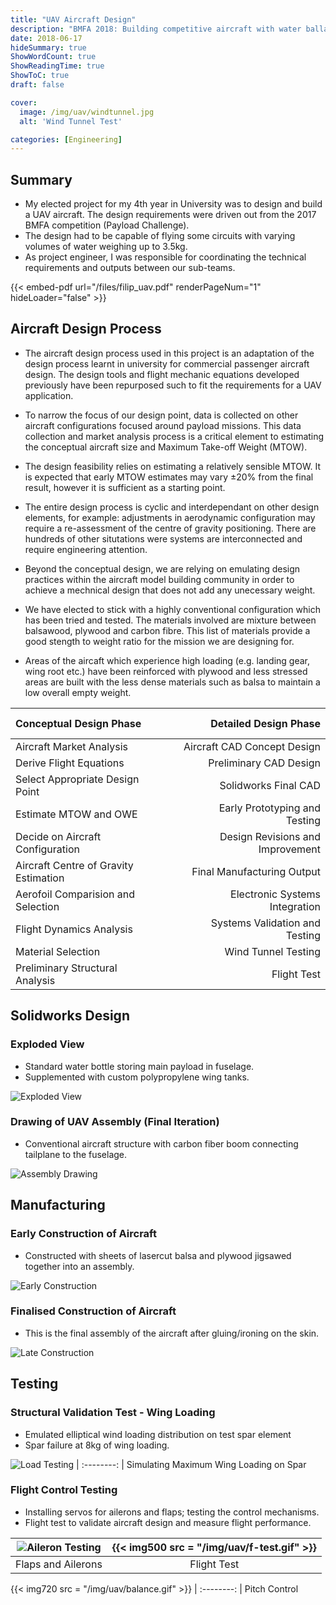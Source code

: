 ```yaml
---
title: "UAV Aircraft Design"
description: "BMFA 2018: Building competitive aircraft with water ballast and flying various missions"
date: 2018-06-17
hideSummary: true
ShowWordCount: true
ShowReadingTime: true
ShowToC: true
draft: false

cover:
  image: /img/uav/windtunnel.jpg
  alt: 'Wind Tunnel Test'

categories: [Engineering]
---
```


## Summary

- My elected project for my 4th year in University was to design and build a UAV aircraft. The design requirements were driven out from the 2017 BMFA competition (Payload Challenge).
- The design had to be capable of flying some circuits with varying volumes of water weighing up to 3.5kg.
- As project engineer, I was responsible for coordinating the technical requirements and outputs between our sub-teams.


{{< embed-pdf url="/files/filip_uav.pdf" renderPageNum="1" hideLoader="false" >}}


## Aircraft Design Process
- The aircraft design process used in this project is an adaptation of the design process learnt in university for commercial passenger aircraft design. The design tools and flight mechanic equations developed previously have been repurposed such to fit the requirements for a UAV application.

- To narrow the focus of our design point, data is collected on other aircraft configurations focused around payload missions. This data collection and market analysis process is a critical element to estimating the conceptual aircraft size and Maximum Take-off Weight (MTOW).

- The design feasibility relies on estimating a relatively sensible MTOW. It is expected that early MTOW estimates may vary &plusmn;20% from the final result, however it is sufficient as a starting point.

- The entire design process is cyclic and interdependant on other design elements, for example: adjustments in aerodynamic configuration may require a re-assessment of the centre of gravity positioning. There are hundreds of other situtations were systems are interconnected and require engineering attention.

- Beyond the conceptual design, we are relying on emulating design practices within the aircraft model building community in order to achieve a mechnical design that does not add any unecessary weight.

- We have elected to stick with a highly conventional configuration which has been tried and tested. The materials involved are mixture between balsawood, plywood and carbon fibre. This list of materials provide a good stength to weight ratio for the mission we are designing for.

- Areas of the aircaft which experience high loading (e.g. landing gear, wing root etc.) have been reinforced with plywood and less stressed areas are built with the less dense materials such as balsa to maintain a low overall empty weight.


 Conceptual Design Phase                |  &nbsp;  &nbsp;  |  Detailed Design Phase
| :--------                             | :--------------:   | -----------------:               |
| Aircraft Market Analysis              |   | Aircraft CAD Concept Design      |
| Derive Flight Equations               |  | Preliminary CAD Design           |
| Select Appropriate Design Point       |   | Solidworks Final CAD             |
| Estimate MTOW and OWE                 |   | Early Prototyping and Testing    |
| Decide on Aircraft Configuration      |   | Design Revisions and Improvement |
| Aircraft Centre of Gravity Estimation |   | Final Manufacturing Output       |
| Aerofoil Comparision and Selection    |   | Electronic Systems Integration   |
| Flight Dynamics Analysis              |   | Systems Validation and Testing   |
| Material Selection                    |   | Wind Tunnel Testing              |
| Preliminary Structural Analysis       |   | Flight Test                      |


## Solidworks Design


### Exploded View

- Standard water bottle storing main payload in fuselage.
- Supplemented with custom polypropylene wing tanks.

![Exploded View](/img/uav/explode.jpg)


### Drawing of UAV Assembly (Final Iteration)

- Conventional aircraft structure with carbon fiber boom connecting tailplane to the fuselage.

![Assembly Drawing](/img/uav/assy.jpg)

## Manufacturing

### Early Construction of Aircraft

- Constructed with sheets of lasercut balsa and plywood jigsawed together into an assembly.

![Early Construction](/img/uav/early-build.jpg)

### Finalised Construction of Aircraft

- This is the final assembly of the aircraft after gluing/ironing on the skin.

![Late Construction](/img/uav/late-build.jpg)

## Testing

###  Structural Validation Test - Wing Loading

- Emulated elliptical wind loading distribution on test spar element
- Spar failure at 8kg of wing loading.

![Load Testing](/img/uav/ld-test.gif)
| :--------: |
Simulating Maximum Wing Loading on Spar


###  Flight Control Testing

- Installing servos for ailerons and flaps; testing the control mechanisms.
- Flight test to validate aircraft design and measure flight performance.

![Aileron Testing](/img/uav/e-test.gif) | {{< img500 src = "/img/uav/f-test.gif" >}}
| :--------: | :----------: |
Flaps and Ailerons | Flight Test

{{< img720 src = "/img/uav/balance.gif" >}}
| :--------: |
Pitch Control
